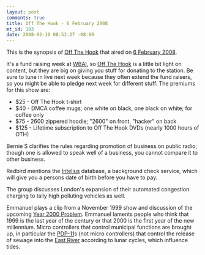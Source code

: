 ```yaml
--- 
layout: post
comments: true
title: Off The Hook - 6 February 2008
mt_id: 183
date: 2008-02-10 08:51:27 -08:00
---
```

This is the synopsis of [Off The Hook](http://www.2600.com/offthehook) that aired on [6 February 2008](http://www.2600.com/offthehook/2008/0208.html).

It's a fund raising week at [WBAI](http://www.wbai.org), so [Off The Hook](http://www.2600.com/offthehook) is a little bit light on content, but they are big on giving you stuff for donating to the station.  Be sure to tune in live next week because they often extend the fund raisers, so you might be able to pledge next week for different stuff.  The premiums for this show are:

<ul>
<li>$25 - Off The Hook t-shirt</li>
<li>$40 - DMCA coffee mugs; one white on black, one black on white; for coffee only</li>
<li>$75 - 2600 zippered hoodie; "2600" on front, "hacker" on back</li>
<li>$125 - Lifetime subscription to Off The Hook DVDs (nearly 1000 hours of OTH)</li>
</ul>

Bernie S clarifies the rules regarding promotion of business on public radio; though one is allowed to speak well of a business, you cannot compare it to other business.

Redbird mentions the [Intelius](http://www.intelius.com) database, a background check service, which will give you a persons date of birth before you have to pay.

The group discusses London's expansion of their automated congestion charging to tally high polluting vehicles as well.

Emmanuel plays a clip from a November 1999 show and discussion of the upcoming [Year 2000 Problem](http://en.wikipedia.org/wiki/Y2K).  Emmanuel laments people who think that 1999 is the last year of the century or that 2000 is the first year of the new millennium.  Micro controllers that control municipal functions are brought up, in particular the [PDP-11](http://en.wikipedia.org/wiki/PDP-11)s (not micro controllers) that control the release of sewage into the [East River](http://en.wikipedia.org/wiki/East_River) according to lunar cycles, which influence tides.
